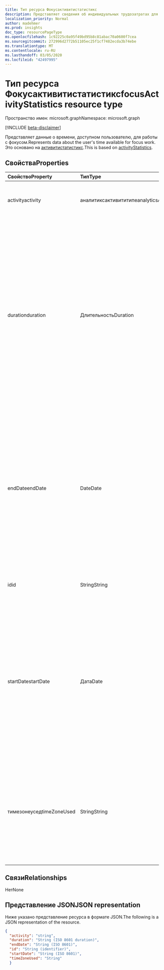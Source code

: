 ```yaml
---
title: Тип ресурса Фокусактивитистатистикс
description: Представляет сведения об индивидуальных трудозатратах для пользователей
localization_priority: Normal
author: madehmer
ms.prod: insights
doc_type: resourcePageType
ms.openlocfilehash: 1c92225c0a95f49bd95b8c81abac70a0600f7cea
ms.sourcegitcommit: 272996d2772b51105ec25f1cf7482ecda3b74ebe
ms.translationtype: MT
ms.contentlocale: ru-RU
ms.lasthandoff: 03/05/2020
ms.locfileid: "42497995"
---
```

# <a name="focusactivitystatistics-resource-type"></a><span data-ttu-id="79d6e-103">Тип ресурса Фокусактивитистатистикс</span><span class="sxs-lookup"><span data-stu-id="79d6e-103">focusActivityStatistics resource type</span></span>

<span data-ttu-id="79d6e-104">Пространство имен: microsoft.graph</span><span class="sxs-lookup"><span data-stu-id="79d6e-104">Namespace: microsoft.graph</span></span>

[!INCLUDE [beta-disclaimer](../../includes/beta-disclaimer.md)]

<span data-ttu-id="79d6e-105">Представляет данные о времени, доступном пользователю, для работы с фокусом.</span><span class="sxs-lookup"><span data-stu-id="79d6e-105">Represents data about the user's time available for focus work.</span></span> <span data-ttu-id="79d6e-106">Это основано на [активитистатистикс](../resources/activitystatistics.md).</span><span class="sxs-lookup"><span data-stu-id="79d6e-106">This is based on [activityStatistics](../resources/activitystatistics.md).</span></span>

## <a name="properties"></a><span data-ttu-id="79d6e-107">Свойства</span><span class="sxs-lookup"><span data-stu-id="79d6e-107">Properties</span></span>

| <span data-ttu-id="79d6e-108">Свойство</span><span class="sxs-lookup"><span data-stu-id="79d6e-108">Property</span></span>     | <span data-ttu-id="79d6e-109">Тип</span><span class="sxs-lookup"><span data-stu-id="79d6e-109">Type</span></span>        | <span data-ttu-id="79d6e-110">Описание</span><span class="sxs-lookup"><span data-stu-id="79d6e-110">Description</span></span> |
|:-------------|:------------|:------------|
|<span data-ttu-id="79d6e-111">activity</span><span class="sxs-lookup"><span data-stu-id="79d6e-111">activity</span></span>|<span data-ttu-id="79d6e-112">аналитиксактивититипе</span><span class="sxs-lookup"><span data-stu-id="79d6e-112">analyticsActivityType</span></span>| <span data-ttu-id="79d6e-113">Действие фокуса, для которого возвращается статистика.</span><span class="sxs-lookup"><span data-stu-id="79d6e-113">Focus activity for which statistics are returned.</span></span>|
|<span data-ttu-id="79d6e-114">duration</span><span class="sxs-lookup"><span data-stu-id="79d6e-114">duration</span></span>|<span data-ttu-id="79d6e-115">Длительность</span><span class="sxs-lookup"><span data-stu-id="79d6e-115">Duration</span></span>|<span data-ttu-id="79d6e-116">Общая сумма количества часов в фокусе, равная всем блокам времени по крайней мере в два последовательных часа, в календаре Microsoft Outlook пользователя без собрания с другими людьми в рабочем времени пользователя.</span><span class="sxs-lookup"><span data-stu-id="79d6e-116">Total sum of focus hours, which is equal to all time blocks of at least two consecutive hours, in a user's Microsoft Outlook calendar without a meeting with other people within the user's set work hours.</span></span> <span data-ttu-id="79d6e-117">Значение представляется в формате ISO 8601 для длительности.</span><span class="sxs-lookup"><span data-stu-id="79d6e-117">The value is represented in ISO 8601 format for durations.</span></span>|
|<span data-ttu-id="79d6e-118">endDate</span><span class="sxs-lookup"><span data-stu-id="79d6e-118">endDate</span></span>|<span data-ttu-id="79d6e-119">Date</span><span class="sxs-lookup"><span data-stu-id="79d6e-119">Date</span></span>|<span data-ttu-id="79d6e-120">Дата окончания действия фокуса.</span><span class="sxs-lookup"><span data-stu-id="79d6e-120">Date when the focus activity ended.</span></span> <span data-ttu-id="79d6e-121">Значение представлено в формате ISO 8601 для календарных дат.</span><span class="sxs-lookup"><span data-stu-id="79d6e-121">The value is represented in ISO 8601 format for calendar dates.</span></span> <span data-ttu-id="79d6e-122">Например, значение свойства может иметь значение "2019-07-04", которое соответствует формату ГГГГ – MM – DD.</span><span class="sxs-lookup"><span data-stu-id="79d6e-122">For example, the property value could be "2019-07-04" that follows the YYYY-MM-DD format.</span></span>|
|<span data-ttu-id="79d6e-123">id</span><span class="sxs-lookup"><span data-stu-id="79d6e-123">id</span></span>|<span data-ttu-id="79d6e-124">String</span><span class="sxs-lookup"><span data-stu-id="79d6e-124">String</span></span>| <span data-ttu-id="79d6e-125">Идентификатор, предназначенный только для чтения, для действия Focus.</span><span class="sxs-lookup"><span data-stu-id="79d6e-125">Read-only ID for the focus activity.</span></span>|
|<span data-ttu-id="79d6e-126">startDate</span><span class="sxs-lookup"><span data-stu-id="79d6e-126">startDate</span></span>|<span data-ttu-id="79d6e-127">Дата</span><span class="sxs-lookup"><span data-stu-id="79d6e-127">Date</span></span>|<span data-ttu-id="79d6e-128">Дата начала действия фокуса.</span><span class="sxs-lookup"><span data-stu-id="79d6e-128">Date when the focus activity started.</span></span> <span data-ttu-id="79d6e-129">Значение представлено в формате ISO 8601 для календарных дат.</span><span class="sxs-lookup"><span data-stu-id="79d6e-129">The value is represented in ISO 8601 format for calendar dates.</span></span> <span data-ttu-id="79d6e-130">Например, значение свойства может иметь значение "2019-07-03", которое соответствует формату ГГГГ – MM – DD.</span><span class="sxs-lookup"><span data-stu-id="79d6e-130">For example, the property value could be "2019-07-03" that follows the YYYY-MM-DD format.</span></span>|
|<span data-ttu-id="79d6e-131">тимезонеусед</span><span class="sxs-lookup"><span data-stu-id="79d6e-131">timeZoneUsed</span></span>|<span data-ttu-id="79d6e-132">String</span><span class="sxs-lookup"><span data-stu-id="79d6e-132">String</span></span>|<span data-ttu-id="79d6e-133">Часовой пояс, который пользователь задает в календаре Outlook для вычисления.</span><span class="sxs-lookup"><span data-stu-id="79d6e-133">The time zone that the user sets in Outlook calendar is used for the computation.</span></span> <span data-ttu-id="79d6e-134">Например, значение свойства может быть "тихоокеанское стандартное время".</span><span class="sxs-lookup"><span data-stu-id="79d6e-134">For example, the property value could be "Pacific Standard Time."</span></span>|

## <a name="relationships"></a><span data-ttu-id="79d6e-135">Связи</span><span class="sxs-lookup"><span data-stu-id="79d6e-135">Relationships</span></span>

<span data-ttu-id="79d6e-136">Нет</span><span class="sxs-lookup"><span data-stu-id="79d6e-136">None</span></span>

## <a name="json-representation"></a><span data-ttu-id="79d6e-137">Представление JSON</span><span class="sxs-lookup"><span data-stu-id="79d6e-137">JSON representation</span></span>

<span data-ttu-id="79d6e-138">Ниже указано представление ресурса в формате JSON.</span><span class="sxs-lookup"><span data-stu-id="79d6e-138">The following is a JSON representation of the resource.</span></span>

<!-- {
  "blockType": "resource",
  "baseType": "microsoft.graph.activityStatistics",
  "keyProperty": "id",
  "optionalProperties": [

  ],
  "@odata.type": "microsoft.graph.focusActivityStatistics"
}--> 

```json
{
  "activity": "string",
  "duration": "String (ISO 8601 duration)",
  "endDate": "String (ISO 8601)",
  "id": "String (identifier)",
  "startDate": "String (ISO 8601)",
  "timeZoneUsed": "String"
  }
```

<!-- uuid: 16cd6b66-4b1a-43a1-adaf-3a886856ed98
2019-02-04 14:57:30 UTC -->
<!-- {
  "type": "#page.annotation",
  "description": "focusActivityStatistics resource",
  "keywords": "",
  "section": "documentation",
  "tocPath": ""
}-->